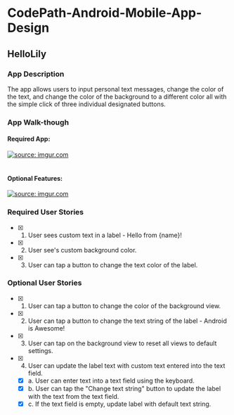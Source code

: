 # CodePath-Android-Mobile-App-Design
## HelloLily

### App Description
The app allows users to input personal text messages, change the color of the text, and change the color of the background to a different color all with the simple click of three individual designated buttons.

### App Walk-though
#### Required App:
<a href="https://imgur.com/VSyKxOW"><img src="https://i.imgur.com/VSyKxOW.gif" title="source: imgur.com" /></a> <br>
<br>
#### Optional Features:
<a href="https://imgur.com/ZGJIMQv"><img src="https://i.imgur.com/ZGJIMQv.gif" title="source: imgur.com" /></a> <br>



### Required User Stories
- [X] 1. User sees custom text in a label - Hello from {name}!
- [X] 2. User see's custom background color.
- [X] 3. User can tap a button to change the text color of the label.

### Optional User Stories
- [X] 1. User can tap a button to change the color of the background view.  
- [X] 2. User can tap a button to change the text string of the label - Android is Awesome!  
- [X] 3. User can tap on the background view to reset all views to default settings.  
- [X] 4. User can update the label text with custom text entered into the text field.  
   - [X] a. User can enter text into a text field using the keyboard.  
   - [X] b. User can tap the "Change text string" button to update the label with the text from the text field.  
   - [X] c. If the text field is empty, update label with default text string.  
